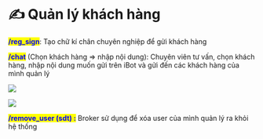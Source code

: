# ✍ Quản lý khách hàng

<mark style="color:blue;">**/reg\_sign**</mark>: Tạo chữ kí chân chuyên nghiệp để gửi khách hàng

<mark style="color:blue;">**/chat**</mark> (Chọn khách hàng => nhập nội dung): Chuyên viên tư vấn, chọn khách hàng,  nhập nội dung muốn gửi trên iBot và gửi đến các khách hàng của mình quản lý

![](../.gitbook/assets/photo\_2023-03-14\_17-44-19.jpg)

![](../.gitbook/assets/photo\_2023-03-14\_17-44-44.jpg)

<mark style="color:blue;">**/remove\_user (sdt) :**</mark> Broker sử dụng để xóa user của mình quản lý ra khỏi hệ thống
